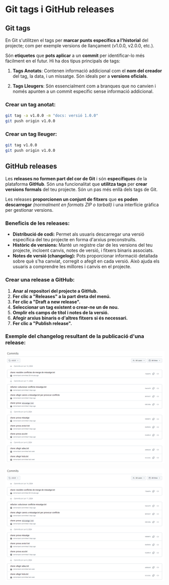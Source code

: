 # Git tags i GitHub releases
## Git tags
En Git s'utilitzen el tags per **marcar punts específics a l'historial** del projecte; com per exemple versions de llançament (v1.0.0, v2.0.0, etc.).

Són **etiquetes** que **pots aplicar** a un **commit** per identificar-lo més fàcilment en el futur. Hi ha dos tipus principals de tags:

1. **Tags Anotats**: Contenen informació addicional com el **nom del creador** del tag, la data, i un missatge. Són ideals per a **versions oficials**.

2. **Tags Lleugers**: Són essencialment com a branques que no canvien i només apunten a un commit específic sense informació addicional.

### Crear un tag anotat:
```sh
git tag -a v1.0.0 -m "docs: versió 1.0.0"
git push origin v1.0.0
```

### Crear un tag lleuger:
```sh
git tag v1.0.0
git push origin v1.0.0
```

## GitHub releases

Les **releases no formen part del cor de Git** i són **específiques** de la plataforma **GitHub**. Són una funcionalitat que **utilitza tags** per **crear versions formals** del teu projecte. Són un pas més enllà dels tags de Git.

Les releases **proporcionen un conjunt de fitxers** que **es poden descarregar** *(normalment en formats ZIP o tarball)* i una interfície gràfica per gestionar versions.

### Beneficis de les releases:
- **Distribució de codi:** Permet als usuaris descarregar una versió específica del teu projecte en forma d'arxius preconstruïts.
- **Històric de versions:** Manté un registre clar de les versions del teu projecte, incloent canvis, notes de versió, i fitxers binaris associats.
- **Notes de versió (changelog):** Pots proporcionar informació detallada sobre què s'ha canviat, corregit o afegit en cada versió. Això ajuda els usuaris a comprendre les millores i canvis en el projecte.

### Crear una release a GitHub:
1. **Anar al repositori del projecte a GitHub.**
2. **Fer clic a "Releases" a la part dreta del menú.**
3. **Fer clic a "Draft a new release".**
4. **Seleccionar un tag existent o crear-ne un de nou.**
5. **Omplir els camps de títol i notes de la versió.**
6. **Afegir arxius binaris o d'altres fitxers si és necessari.**
7. **Fer clic a "Publish release".**

### Exemple del changelog resultant de la publicació d'una release:
![](img/Pasted-image-20240614133559.png)


![](img/Pasted-image-20240614133559.png)